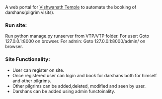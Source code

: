 A web portal for [Vishwanath Temple](https://en.wikipedia.org/wiki/New_Vishwanath_Temple) to automate the booking of darshans(pilgrim visits).
### Run site:
Run python manage.py runserver from VTP/VTP folder.
For user: Goto 127.0.0.1:8000 on browser.
For admin: Goto 127.0.0.1:8000/admin/ on browser.

### Site Functionality:
* User can register on site.
* Once registered user can login and book for darshans both for himself and other pilgrims.
* Other pilgrims can be added,deleted, modified and seen by user.
* Darshans can be added using admin functoinality.

